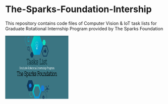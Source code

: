 # The-Sparks-Foundation-Intership
This repository contains code files of Computer Vision &amp; IoT task lists for Graduate Rotational Internship Program provided by The Sparks Foundation

<img src="https://raw.githubusercontent.com/NyanSwanAung/The-Sparks-Foundation-Intership/main/assets/TSF_GRIP.png" width="200" height="200"/>

